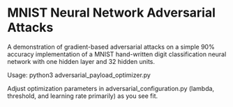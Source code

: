 # MNIST Neural Network Adversarial Attacks
A demonstration of gradient-based adversarial attacks on a simple 90% accuracy implementation of 
a MNIST hand-written digit classification neural network with one hidden layer and 
32 hidden units.
 
Usage: python3 adversarial_payload_optimizer.py

Adjust optimization parameters in adversarial_configuration.py (lambda, threshold, and learning rate primarily)
as you see fit.
